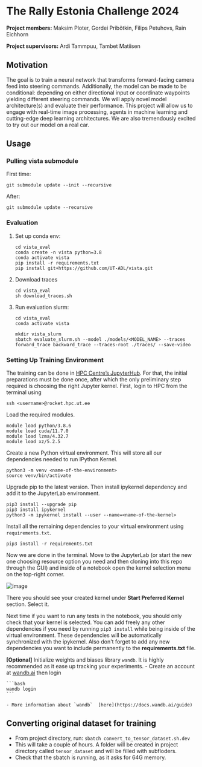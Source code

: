 # The Rally Estonia Challenge 2024
**Project members:** Maksim Ploter, Gordei Pribõtkin, Filips Petuhovs, Rain Eichhorn

**Project supervisors:** Ardi Tammpuu, Tambet Matiisen
## Motivation
The goal is to train a neural network that transforms forward-facing camera feed into steering commands. Additionally, the model can be made to be conditional: depending on either directional input or coordinate waypoints yielding different steering commands. We will apply novel model architecture(s) and evaluate their performance. This project will allow us to engage with real-time image processing, agents in machine learning and cutting-edge deep learning architectures. We are also tremendously excited to try out our model on a real car.

## Usage
### Pulling vista submodule
First time:
```
git submodule update --init --recursive
```

After:
```
git submodule update --recursive
```
### Evaluation 
1. Set up conda env:
     ```
    cd vista_eval
    conda create -n vista python=3.8
    conda activate vista
    pip install -r requirements.txt
    pip install git+https://github.com/UT-ADL/vista.git
    ```

1. Download traces
    ```
    cd vista_eval
    sh download_traces.sh
    ```

1. Run evaluation slurm:
    ```
    cd vista_eval
    conda activate vista
    ```
    ```
    mkdir vista_slurm
    sbatch evaluate_slurm.sh --model ./models/<MODEL_NAME> --traces forward_trace backward_trace --traces-root ./traces/ --save-video
    ```
### Setting Up Training Environment
The training can be done in [HPC Centre’s JupyterHub](https://docs.hpc.ut.ee/course/lab5/#jupyter). For that, the initial preparations must be done once, after which the only preliminary step required is choosing the right Jupyter kernel.
First, login to HPC from the terminal using
```
ssh <username>@rocket.hpc.ut.ee
```
Load the required modules.
```
module load python/3.8.6
module load cuda/11.7.0
module load lzma/4.32.7
module load xz/5.2.5
```
Create a new Python virtual environment. This will store all our dependencies needed to run IPython Kernel.
```
python3 -m venv <name-of-the-environment>
source venv/bin/activate
```
Upgrade pip to the latest version. Then install ipykernel dependency and add it to the JupyterLab environment.
```
pip3 install --upgrade pip
pip3 install ipykernel
python3 -m ipykernel install --user --name=<name-of-the-kernel>
```
Install all the remaining dependencies to your virtual environment using `requirements.txt`.
```
pip3 install -r requirements.txt
```
Now we are done in the terminal. Move to the JupyterLab (or start the new one choosing resource option you need and then cloning into this repo through the GUI) and inside of a notebook open the kernel selection menu on the top-right corner.

![image](https://github.com/gorixInc/rally-challenge-24/assets/73139441/9a8dcb0b-4b07-449f-95bb-37c2ca741fc0)

There you should see your created kernel under **Start Preferred Kernel** section. Select it.

Next time if you want to run any tests in the notebook, you should only check that your kernel is selected. You can add freely any other dependencies if you need by running `pip3 install` while being inside of the virtual environment. These dependencies will be automatically synchronized with the ipykernel. Also don't forget to add any new dependencies you want to include permanently to the **requirements.txt** file.

**[Optional]** Initialize weights and biases library `wandb`. It is highly recommended as it ease up tracking your experiments.
    - Create an account at [wandb.ai](http://wandb.ai) then login
    
    ```bash
    wandb login
    ```
    
    - More information about `wandb`  [here](https://docs.wandb.ai/guide)
  
## Converting original dataset for training
- From project directory, run: `sbatch convert_to_tensor_dataset.sh.dev`
- This will take a couple of hours. A folder will be created in project directory called `tensor_dataset` and will be filled with subfloders. 
- Check that the sbatch is running, as it asks for 64G memory.
